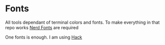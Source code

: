 # Fonts

All tools dependant of terminal colors and fonts.
To make everything in that repo works [Nerd Fonts](https://www.nerdfonts.com/font-downloads) are required

One fonts is enough. I am using [Hack](https://github.com/ryanoasis/nerd-fonts/releases/download/v3.1.1/Hack.zip)
